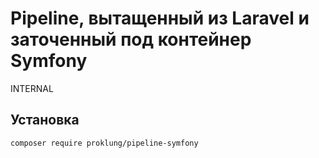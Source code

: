 # Pipeline, вытащенный из Laravel и заточенный под контейнер Symfony

INTERNAL

## Установка

`composer require proklung/pipeline-symfony`

